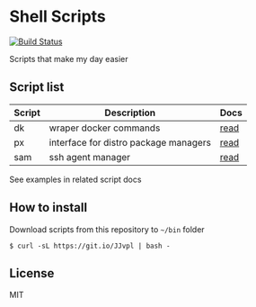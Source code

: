 # Shell Scripts

[![Build Status](https://travis-ci.org/gigante/sh.svg?branch=master)](https://travis-ci.org/gigante/sh)

Scripts that make my day easier

## Script list

| Script | Description | Docs |
| ------------- | ------------- | ------------- |
| dk  | wraper docker commands | [read](http://github.com/gigante/sh) |
| px  | interface for distro package managers | [read](http://github.com/gigante/sh) |
| sam | ssh agent manager | [read](http://github.com/gigante/sh) |

See examples in related script docs

## How to install

Download scripts from this repository to `~/bin` folder

```
$ curl -sL https://git.io/JJvpl | bash -
```

## License

MIT